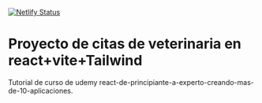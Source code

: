 [![Netlify Status](https://api.netlify.com/api/v1/badges/25966464-da53-4464-afb1-680d8a8292c6/deploy-status)](https://app.netlify.com/sites/stupendous-gnome-c9984a/deploys)

# Proyecto de citas de veterinaria en react+vite+Tailwind

Tutorial de curso de udemy react-de-principiante-a-experto-creando-mas-de-10-aplicaciones.